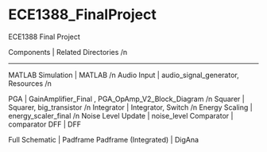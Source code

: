 # ECE1388_FinalProject
ECE1388 Final Project

Components                |   Related Directories	/n
_______________________________________________________________________________________________________________________
	
MATLAB Simulation         |   MATLAB			/n
Audio Input               |   audio_signal_generator, Resources	/n

PGA                       |   GainAmplifier_Final , PGA_OpAmp_V2_Block_Diagram	/n
Squarer                   |   Squarer, big_transistor	/n
Integrator                |   Integrator, Switch	/n
Energy Scaling            |   energy_scaler_final	/n
Noise Level Update        |   noise_level
Comparator                |   comparator
DFF                       |   DFF

Full Schematic            |   Padframe
Padframe (Integrated)     |   DigAna


